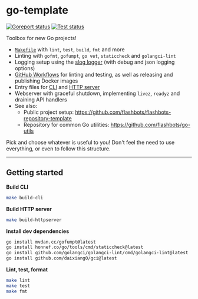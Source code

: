 # go-template

[![Goreport status](https://goreportcard.com/badge/github.com/flashbots/go-template)](https://goreportcard.com/report/github.com/flashbots/go-template)
[![Test status](https://github.com/flashbots/go-template/workflows/Checks/badge.svg?branch=main)](https://github.com/flashbots/go-template/actions?query=workflow%3A%22Checks%22)

Toolbox for new Go projects!

* [`Makefile`](https://github.com/flashbots/go-template/blob/main/Makefile) with `lint`, `test`, `build`, `fmt` and more
* Linting with `gofmt`, `gofumpt`, `go vet`, `staticcheck` and `golangci-lint`
* Logging setup using the [slog logger](https://pkg.go.dev/golang.org/x/exp/slog) (with debug and json logging options)
* [GitHub Workflows](.github/workflows/) for linting and testing, as well as releasing and publishing Docker images
* Entry files for [CLI](/cmd/cli/main.go) and [HTTP server](/cmd/httpserver/main.go)
* Webserver with graceful shutdown, implementing `livez`, `readyz` and draining API handlers
* See also:
  * Public project setup: https://github.com/flashbots/flashbots-repository-template
  * Repository for common Go utilities: https://github.com/flashbots/go-utils

Pick and choose whatever is useful to you! Don't feel the need to use everything, or even to follow this structure.

---

## Getting started

**Build CLI**

```bash
make build-cli
```

**Build HTTP server**

```bash
make build-httpserver
```

**Install dev dependencies**

```bash
go install mvdan.cc/gofumpt@latest
go install honnef.co/go/tools/cmd/staticcheck@latest
go install github.com/golangci/golangci-lint/cmd/golangci-lint@latest
go install github.com/daixiang0/gci@latest
```

**Lint, test, format**

```bash
make lint
make test
make fmt
```
